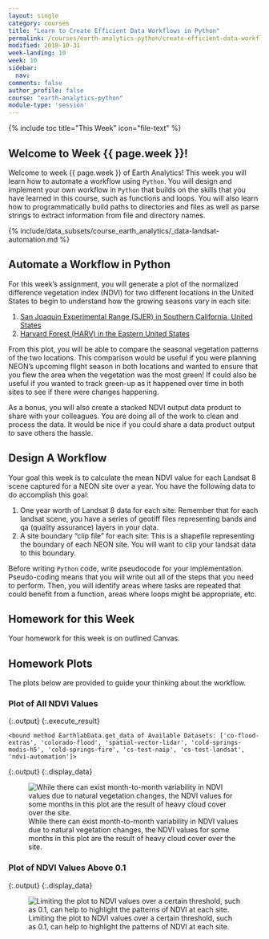 ```yaml
---
layout: single
category: courses
title: "Learn to Create Efficient Data Workflows in Python"
permalink: /courses/earth-analytics-python/create-efficient-data-workflows/
modified: 2018-10-31
week-landing: 10
week: 10
sidebar:
  nav:
comments: false
author_profile: false
course: "earth-analytics-python"
module-type: 'session'
---
```


{% include toc title="This Week" icon="file-text" %}

<div class="notice--info" markdown="1">

## <i class="fa fa-ship" aria-hidden="true"></i> Welcome to Week {{ page.week }}!

Welcome to week {{ page.week }} of Earth Analytics! This week you will learn how to automate a workflow using `Python`. You will design and implement your own workflow in `Python` that builds on the skills that you have learned in this course, such as functions and loops. You will also learn how to programmatically build paths to directories and files as well as parse strings to extract information from file and directory names.  

{% include/data_subsets/course_earth_analytics/_data-landsat-automation.md %}


</div>


## Automate a Workflow in Python

For this week’s assignment, you will generate a plot of the normalized difference vegetation index (NDVI) for two different locations in the United States to begin to understand how the growing seasons vary in each site:

1. <a href="https://www.neonscience.org/field-sites/field-sites-map/SJER" target="_blank">San Joaquin Experimental Range (SJER) in Southern California, United States</a>
2. <a href="https://www.neonscience.org/field-sites/field-sites-map/HARV" target="_blank">Harvard Forest (HARV) in the Eastern United States</a> 

From this plot, you will be able to compare the seasonal vegetation patterns of the two locations. This comparison would be useful if you were planning NEON’s upcoming flight season in both locations and wanted to ensure that you flew the area when the vegetation was the most green! If could also be useful if you wanted to track green-up as it happened over time in both sites to see if there were changes happening. 

As a bonus, you will also create a stacked NDVI output data product to share with your colleagues. You are doing all of the work to clean and process the data. It would be nice if you could share a data product output to save others the hassle. 

## Design A Workflow 

Your goal this week is to calculate the mean NDVI value for each Landsat 8 scene captured for a NEON site over a year. You have the following data to do accomplish this goal:

1. One year worth of Landsat 8 data for each site: Remember that for each landsat scene, you have a series of geotiff files representing bands and qa (quality assurance) layers in your data.
2. A site boundary “clip file” for each site: This is a shapefile representing the boundary of each NEON site. You will want to clip your landsat data to this boundary.

Before writing `Python` code, write pseudocode for your implementation. Pseudo-coding means that you will write out all of the steps that you need to perform. Then, you will identify areas where tasks are repeated that could benefit from a function, areas where loops might be appropriate, etc.  


## Homework for this Week

Your homework for this week is on outlined Canvas.


## Homework Plots

The plots below are provided to guide your thinking about the workflow. 

### Plot of All NDVI Values


{:.output}
{:.execute_result}



    <bound method EarthlabData.get_data of Available Datasets: ['co-flood-extras', 'colorado-flood', 'spatial-vector-lidar', 'cold-springs-modis-h5', 'cold-springs-fire', 'cs-test-naip', 'cs-test-landsat', 'ndvi-automation']>






{:.output}
{:.display_data}

<figure>

<img src = "{{ site.url }}//images/courses/earth-analytics-python/10-data-workflows/2018-10-22-week-10-automate-workflows-landing_3_0.png" alt = "While there can exist month-to-month variability in NDVI values due to natural vegetation changes, the NDVI values for some months in this plot are the result of heavy cloud cover over the site.">
<figcaption>While there can exist month-to-month variability in NDVI values due to natural vegetation changes, the NDVI values for some months in this plot are the result of heavy cloud cover over the site.</figcaption>

</figure>




### Plot of NDVI Values Above 0.1


{:.output}
{:.display_data}

<figure>

<img src = "{{ site.url }}//images/courses/earth-analytics-python/10-data-workflows/2018-10-22-week-10-automate-workflows-landing_5_0.png" alt = "Limiting the plot to NDVI values over a certain threshold, such as 0.1, can help to highlight the patterns of NDVI at each site.">
<figcaption>Limiting the plot to NDVI values over a certain threshold, such as 0.1, can help to highlight the patterns of NDVI at each site.</figcaption>

</figure>



